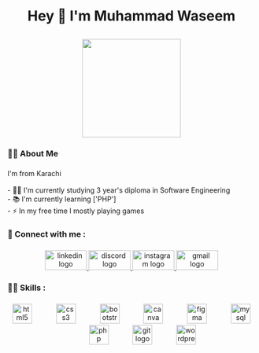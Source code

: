 <h1 align="center">Hey 👋 I'm Muhammad Waseem</h1>
<h2 align="center"Im a passionate PHP developer</h2>

###

<div align="center">
  <img height="200" src="https://media.giphy.com/media/SWoSkN6DxTszqIKEqv/giphy.gif"  />
</div>

###

<h3 align="left">👩‍💻  About Me</h3>

###

<p align="left">I'm from Karachi<br><br>- 👨‍🎓 I'm currently studying 3 year's diploma in Software Engineering<br>- 📚 I'm currently learning ['PHP']<br>- ⚡ In my free time I mostly playing games</p>

###

<h3 align="left">🔗 Connect with me :</h3>

###

<div align="center">
  <a href="https://www.linkedin.com/in/dev-waseem/" target="_blank">
    <img src="https://raw.githubusercontent.com/maurodesouza/profile-readme-generator/master/src/assets/icons/social/linkedin/default.svg" width="85" height="40" alt="linkedin logo"  />
  </a>
  <a href="agent2082" target="_blank">
    <img src="https://raw.githubusercontent.com/maurodesouza/profile-readme-generator/master/src/assets/icons/social/discord/default.svg" width="85" height="40" alt="discord logo"  />
  </a>
  <a href="https://www.instagram.com/dev_waseeem/" target="_blank">
    <img src="https://raw.githubusercontent.com/maurodesouza/profile-readme-generator/master/src/assets/icons/social/instagram/default.svg" width="85" height="40" alt="instagram logo"  />
  </a>
  <a href="aptechwaseem2@gmail.com" target="_blank">
    <img src="https://raw.githubusercontent.com/maurodesouza/profile-readme-generator/master/src/assets/icons/social/gmail/default.svg" width="85" height="40" alt="gmail logo"  />
  </a>
</div>

###

<h3 align="left">👨‍💻 Skills :</h3>

###

<div align="center">
  <img src="https://cdn.jsdelivr.net/gh/devicons/devicon/icons/html5/html5-original.svg" height="40" alt="html5 logo"  />
  <img width="41" />
  <img src="https://cdn.jsdelivr.net/gh/devicons/devicon/icons/css3/css3-original.svg" height="40" alt="css3 logo"  />
  <img width="41" />
  <img src="https://cdn.jsdelivr.net/gh/devicons/devicon/icons/bootstrap/bootstrap-original.svg" height="40" alt="bootstrap logo"  />
  <img width="41" />
  <img src="https://cdn.jsdelivr.net/gh/devicons/devicon/icons/canva/canva-original.svg" height="40" alt="canva logo"  />
  <img width="41" />
  <img src="https://cdn.jsdelivr.net/gh/devicons/devicon/icons/figma/figma-original.svg" height="40" alt="figma logo"  />
  <img width="41" />
  <img src="https://cdn.jsdelivr.net/gh/devicons/devicon/icons/mysql/mysql-original.svg" height="40" alt="mysql logo"  />
  <img width="41" />
  <img src="https://cdn.jsdelivr.net/gh/devicons/devicon/icons/php/php-original.svg" height="40" alt="php logo"  />
  <img width="41" />
  <img src="https://cdn.jsdelivr.net/gh/devicons/devicon/icons/git/git-original.svg" height="40" alt="git logo"  />
  <img width="41" />
  <img src="https://cdn.jsdelivr.net/gh/devicons/devicon/icons/wordpress/wordpress-original.svg" height="40" alt="wordpress logo"  />
</div>

